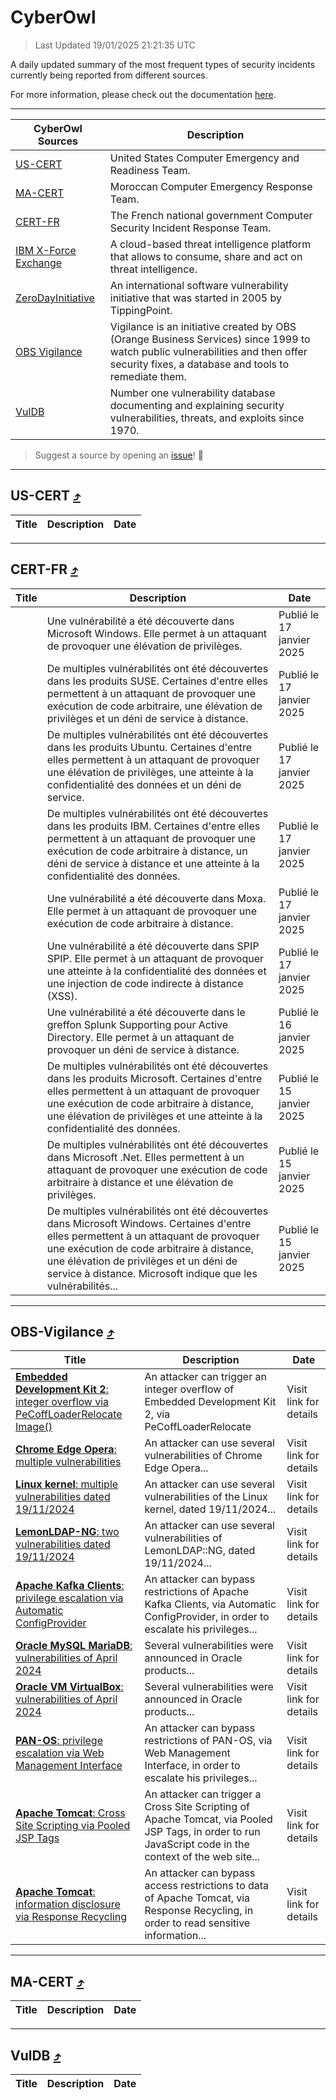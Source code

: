 
 <div id='top'></div>

# CyberOwl

 > Last Updated 19/01/2025 21:21:35 UTC
 
 A daily updated summary of the most frequent types of security incidents currently being reported from different sources.
 
 For more information, please check out the documentation [here](./docs/README.md).
 
 ---
 |CyberOwl Sources|Description|
 |---|---|
 |[US-CERT](#us-cert-arrow_heading_up)|United States Computer Emergency and Readiness Team.|
 |[MA-CERT](#ma-cert-arrow_heading_up)|Moroccan Computer Emergency Response Team.|
 |[CERT-FR](#cert-fr-arrow_heading_up)|The French national government Computer Security Incident Response Team.|
 |[IBM X-Force Exchange](#ibmcloud-arrow_heading_up)|A cloud-based threat intelligence platform that allows to consume, share and act on threat intelligence.|
 |[ZeroDayInitiative](#zerodayinitiative-arrow_heading_up)|An international software vulnerability initiative that was started in 2005 by TippingPoint.|
 |[OBS Vigilance](#obs-vigilance-arrow_heading_up)|Vigilance is an initiative created by OBS (Orange Business Services) since 1999 to watch public vulnerabilities and then offer security fixes, a database and tools to remediate them.|
 |[VulDB](#vuldb-arrow_heading_up)|Number one vulnerability database documenting and explaining security vulnerabilities, threats, and exploits since 1970.|
 
 > Suggest a source by opening an [issue](https://github.com/karimhabush/cyberowl/issues)! :raised_hands:
 ---

## US-CERT [:arrow_heading_up:](#cyberowl)

 |Title|Description|Date|
 |---|---|---|
 
 ---

## CERT-FR [:arrow_heading_up:](#cyberowl)

 |Title|Description|Date|
 |---|---|---|
 |[](https://www.cert.ssi.gouv.fr/avis/CERTFR-2025-AVI-0048/)|Une vulnérabilité a été découverte dans Microsoft Windows. Elle permet à un attaquant de provoquer une élévation de privilèges.|Publié le 17 janvier 2025|
 |[](https://www.cert.ssi.gouv.fr/avis/CERTFR-2025-AVI-0047/)|De multiples vulnérabilités ont été découvertes dans les produits SUSE. Certaines d'entre elles permettent à un attaquant de provoquer une exécution de code arbitraire, une élévation de privilèges et un déni de service à distance.|Publié le 17 janvier 2025|
 |[](https://www.cert.ssi.gouv.fr/avis/CERTFR-2025-AVI-0046/)|De multiples vulnérabilités ont été découvertes dans les produits Ubuntu. Certaines d'entre elles permettent à un attaquant de provoquer une élévation de privilèges, une atteinte à la confidentialité des données et un déni de service.|Publié le 17 janvier 2025|
 |[](https://www.cert.ssi.gouv.fr/avis/CERTFR-2025-AVI-0045/)|De multiples vulnérabilités ont été découvertes dans les produits IBM. Certaines d'entre elles permettent à un attaquant de provoquer une exécution de code arbitraire à distance, un déni de service à distance et une atteinte à la confidentialité des données.|Publié le 17 janvier 2025|
 |[](https://www.cert.ssi.gouv.fr/avis/CERTFR-2025-AVI-0044/)|Une vulnérabilité a été découverte dans Moxa. Elle permet à un attaquant de provoquer une exécution de code arbitraire à distance.|Publié le 17 janvier 2025|
 |[](https://www.cert.ssi.gouv.fr/avis/CERTFR-2025-AVI-0043/)|Une vulnérabilité a été découverte dans SPIP SPIP. Elle permet à un attaquant de provoquer une atteinte à la confidentialité des données et une injection de code indirecte à distance (XSS).|Publié le 17 janvier 2025|
 |[](https://www.cert.ssi.gouv.fr/avis/CERTFR-2025-AVI-0042/)|Une vulnérabilité a été découverte dans le greffon Splunk Supporting pour Active Directory. Elle permet à un attaquant de provoquer un déni de service à distance.|Publié le 16 janvier 2025|
 |[](https://www.cert.ssi.gouv.fr/avis/CERTFR-2025-AVI-0041/)|De multiples vulnérabilités ont été découvertes dans les produits Microsoft. Certaines d'entre elles permettent à un attaquant de provoquer une exécution de code arbitraire à distance, une élévation de privilèges et une atteinte à la confidentialité des données.|Publié le 15 janvier 2025|
 |[](https://www.cert.ssi.gouv.fr/avis/CERTFR-2025-AVI-0040/)|De multiples vulnérabilités ont été découvertes dans Microsoft .Net. Elles permettent à un attaquant de provoquer une exécution de code arbitraire à distance et une élévation de privilèges.|Publié le 15 janvier 2025|
 |[](https://www.cert.ssi.gouv.fr/avis/CERTFR-2025-AVI-0039/)|De multiples vulnérabilités ont été découvertes dans Microsoft Windows. Certaines d'entre elles permettent à un attaquant de provoquer une exécution de code arbitraire à distance, une élévation de privilèges et un déni de service à distance. Microsoft indique que les vulnérabilités...|Publié le 15 janvier 2025|
 
 ---

## OBS-Vigilance [:arrow_heading_up:](#cyberowl)

 |Title|Description|Date|
 |---|---|---|
 |[<a href="https://vigilance.fr/vulnerability/Embedded-Development-Kit-2-integer-overflow-via-PeCoffLoaderRelocateImage-45695" class="noirorange"><b>Embedded Development Kit 2</b>: integer overflow via PeCoffLoaderRelocate<wbr>Image()</wbr></a>](https://vigilance.fr/vulnerability/Embedded-Development-Kit-2-integer-overflow-via-PeCoffLoaderRelocateImage-45695)|An attacker can trigger an integer overflow of Embedded Development Kit 2, via PeCoffLoaderRelocate|Visit link for details|
 |[<a href="https://vigilance.fr/vulnerability/Chrome-Edge-Opera-multiple-vulnerabilities-41782" class="noirorange"><b>Chrome  Edge  Opera</b>: multiple vulnerabilities</a>](https://vigilance.fr/vulnerability/Chrome-Edge-Opera-multiple-vulnerabilities-41782)|An attacker can use several vulnerabilities of Chrome  Edge  Opera...|Visit link for details|
 |[<a href="https://vigilance.fr/vulnerability/Linux-kernel-multiple-vulnerabilities-dated-19-11-2024-45694" class="noirorange"><b>Linux kernel</b>: multiple vulnerabilities dated 19/11/2024</a>](https://vigilance.fr/vulnerability/Linux-kernel-multiple-vulnerabilities-dated-19-11-2024-45694)|An attacker can use several vulnerabilities of the Linux kernel, dated 19/11/2024...|Visit link for details|
 |[<a href="https://vigilance.fr/vulnerability/LemonLDAP-NG-two-vulnerabilities-dated-19-11-2024-45693" class="noirorange"><b>LemonLDAP-NG</b>: two vulnerabilities dated 19/11/2024</a>](https://vigilance.fr/vulnerability/LemonLDAP-NG-two-vulnerabilities-dated-19-11-2024-45693)|An attacker can use several vulnerabilities of LemonLDAP::NG, dated 19/11/2024...|Visit link for details|
 |[<a href="https://vigilance.fr/vulnerability/Apache-Kafka-Clients-privilege-escalation-via-Automatic-ConfigProvider-45692" class="noirorange"><b>Apache Kafka Clients</b>: privilege escalation via Automatic ConfigProvider</a>](https://vigilance.fr/vulnerability/Apache-Kafka-Clients-privilege-escalation-via-Automatic-ConfigProvider-45692)|An attacker can bypass restrictions of Apache Kafka Clients, via Automatic ConfigProvider, in order to escalate his privileges...|Visit link for details|
 |[<a href="https://vigilance.fr/vulnerability/Oracle-MySQL-MariaDB-vulnerabilities-of-April-2024-44101" class="noirorange"><b>Oracle MySQL  MariaDB</b>: vulnerabilities of April 2024</a>](https://vigilance.fr/vulnerability/Oracle-MySQL-MariaDB-vulnerabilities-of-April-2024-44101)|Several vulnerabilities were announced in Oracle products...|Visit link for details|
 |[<a href="https://vigilance.fr/vulnerability/Oracle-VM-VirtualBox-vulnerabilities-of-April-2024-44100" class="noirorange"><b>Oracle VM VirtualBox</b>: vulnerabilities of April 2024</a>](https://vigilance.fr/vulnerability/Oracle-VM-VirtualBox-vulnerabilities-of-April-2024-44100)|Several vulnerabilities were announced in Oracle products...|Visit link for details|
 |[<a href="https://vigilance.fr/vulnerability/PAN-OS-privilege-escalation-via-Web-Management-Interface-45689" class="noirorange"><b>PAN-OS</b>: privilege escalation via Web Management Interface</a>](https://vigilance.fr/vulnerability/PAN-OS-privilege-escalation-via-Web-Management-Interface-45689)|An attacker can bypass restrictions of PAN-OS, via Web Management Interface, in order to escalate his privileges...|Visit link for details|
 |[<a href="https://vigilance.fr/vulnerability/Apache-Tomcat-Cross-Site-Scripting-via-Pooled-JSP-Tags-45687" class="noirorange"><b>Apache Tomcat</b>: Cross Site Scripting via Pooled JSP Tags</a>](https://vigilance.fr/vulnerability/Apache-Tomcat-Cross-Site-Scripting-via-Pooled-JSP-Tags-45687)|An attacker can trigger a Cross Site Scripting of Apache Tomcat, via Pooled JSP Tags, in order to run JavaScript code in the context of the web site...|Visit link for details|
 |[<a href="https://vigilance.fr/vulnerability/Apache-Tomcat-information-disclosure-via-Response-Recycling-45686" class="noirorange"><b>Apache Tomcat</b>: information disclosure via Response Recycling</a>](https://vigilance.fr/vulnerability/Apache-Tomcat-information-disclosure-via-Response-Recycling-45686)|An attacker can bypass access restrictions to data of Apache Tomcat, via Response Recycling, in order to read sensitive information...|Visit link for details|
 
 ---

## MA-CERT [:arrow_heading_up:](#cyberowl)

 |Title|Description|Date|
 |---|---|---|
 
 ---

## VulDB [:arrow_heading_up:](#cyberowl)

 |Title|Description|Date|
 |---|---|---|
 